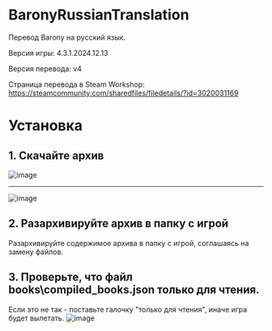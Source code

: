 # BaronyRussianTranslation
 
Перевод Barony на русский язык.

Версия игры: 4.3.1.2024.12.13

Версия перевода: v4

Страница перевода в Steam Workshop:
https://steamcommunity.com/sharedfiles/filedetails/?id=3020031169

# Установка

## 1. Скачайте архив

![image](https://github.com/Kvasus/BaronyRussianTranslation/assets/84940635/6b35ef16-cff6-4400-8d27-ecef0c6605f5)

------------

![image](https://github.com/Kvasus/BaronyRussianTranslation/assets/84940635/53ff3af6-8581-4fc2-9a03-31521ba45393)

## 2. Разархивируйте архив в папку с игрой

Разархивируйте содержимое архива в папку с игрой, соглашаясь на замену файлов.

## 3. Проверьте, что файл books\compiled_books.json только для чтения.

Если это не так - поставьте галочку "только для чтения", иначе игра будет вылетать. 
![image](https://github.com/user-attachments/assets/521b404e-414f-4658-bfa0-45b0bb0003e3)
